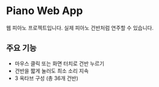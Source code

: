 # Piano Web App
웹 피아노 프로젝트입니다.
실제 피아노 건반처럼 연주할 수 있습니다.

## 주요 기능
- 마우스 클릭 또는 화면 터치로 건반 누르기
- 건반을 짧게 눌러도 최소 소리 지속
- 3 옥타브 구성 (총 36개 건반)
